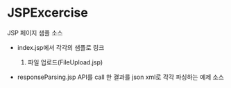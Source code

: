 # JSPExcercise
JSP 페이지 샘플 소스

* index.jsp에서 각각의 샘플로 링크
  1. 파일 업로드(FileUpload.jsp)

* responseParsing.jsp API를 call 한 결과를 json xml로 각각 파싱하는 예제 소스

